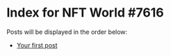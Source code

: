 # Index for NFT World #7616
Posts will be displayed in the order below:

- [Your first post](./001-first.md)

